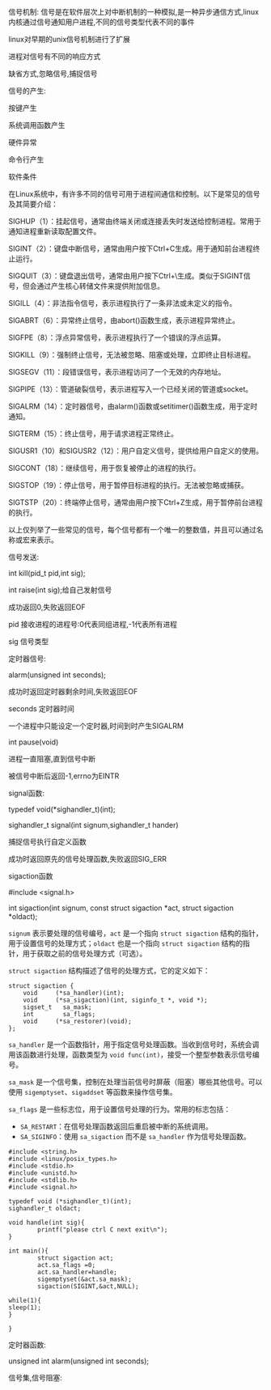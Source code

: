 信号机制:
信号是在软件层次上对中断机制的一种模拟,是一种异步通信方式,linux内核通过信号通知用户进程,不同的信号类型代表不同的事件

linux对早期的unix信号机制进行了扩展

进程对信号有不同的响应方式

缺省方式,忽略信号,捕捉信号

信号的产生:

按键产生

系统调用函数产生

硬件异常

命令行产生

软件条件

在Linux系统中，有许多不同的信号可用于进程间通信和控制。以下是常见的信号及其简要介绍：


SIGHUP（1）：挂起信号，通常由终端关闭或连接丢失时发送给控制进程。常用于通知进程重新读取配置文件。


SIGINT（2）：键盘中断信号，通常由用户按下Ctrl+C生成。用于通知前台进程终止运行。


SIGQUIT（3）：键盘退出信号，通常由用户按下Ctrl+\生成。类似于SIGINT信号，但会通过产生核心转储文件来提供附加信息。


SIGILL（4）：非法指令信号，表示进程执行了一条非法或未定义的指令。


SIGABRT（6）：异常终止信号，由abort()函数生成，表示进程异常终止。


SIGFPE（8）：浮点异常信号，表示进程执行了一个错误的浮点运算。


SIGKILL（9）：强制终止信号，无法被忽略、阻塞或处理，立即终止目标进程。


SIGSEGV（11）：段错误信号，表示进程访问了一个无效的内存地址。


SIGPIPE（13）：管道破裂信号，表示进程写入一个已经关闭的管道或socket。


SIGALRM（14）：定时器信号，由alarm()函数或setitimer()函数生成，用于定时通知。


SIGTERM（15）：终止信号，用于请求进程正常终止。


SIGUSR1（10）和SIGUSR2（12）：用户自定义信号，提供给用户自定义的使用。


SIGCONT（18）：继续信号，用于恢复被停止的进程的执行。


SIGSTOP（19）：停止信号，用于暂停目标进程的执行。无法被忽略或捕获。


SIGTSTP（20）：终端停止信号，通常由用户按下Ctrl+Z生成，用于暂停前台进程的执行。


以上仅列举了一些常见的信号，每个信号都有一个唯一的整数值，并且可以通过名称或宏来表示。

信号发送:

int kill(pid_t pid,int sig);

int raise(int sig);给自己发射信号

成功返回0,失败返回EOF

pid 接收进程的进程号:0代表同组进程,-1代表所有进程

sig 信号类型

定时器信号:

alarm(unsigned int seconds);

成功时返回定时器剩余时间,失败返回EOF

seconds 定时器时间

一个进程中只能设定一个定时器,时间到时产生SIGALRM

int pause(void)

进程一直阻塞,直到信号中断

被信号中断后返回-1,errno为EINTR



signal函数:

typedef void(*sighandler_t)(int);

sighandler_t signal(int signum,sighandler_t hander)

捕捉信号执行自定义函数

成功时返回原先的信号处理函数,失败返回SIG_ERR



sigaction函数

#include <signal.h>

int sigaction(int signum, const struct sigaction *act, struct sigaction *oldact);

`signum` 表示要处理的信号编号，`act` 是一个指向 `struct sigaction` 结构的指针，用于设置信号的处理方式；`oldact` 也是一个指向 `struct sigaction` 结构的指针，用于获取之前的信号处理方式（可选）。

`struct sigaction` 结构描述了信号的处理方式，它的定义如下：

```
struct sigaction {
    void     (*sa_handler)(int);
    void     (*sa_sigaction)(int, siginfo_t *, void *);
    sigset_t   sa_mask;
    int        sa_flags;
    void     (*sa_restorer)(void);
};
```

`sa_handler` 是一个函数指针，用于指定信号处理函数。当收到信号时，系统会调用该函数进行处理，函数类型为 `void func(int)`，接受一个整型参数表示信号编号。

`sa_mask` 是一个信号集，控制在处理当前信号时屏蔽（阻塞）哪些其他信号。可以使用 `sigemptyset`、`sigaddset` 等函数来操作信号集。

`sa_flags` 是一些标志位，用于设置信号处理的行为。常用的标志包括：

- `SA_RESTART`：在信号处理函数返回后重启被中断的系统调用。
- `SA_SIGINFO`：使用 `sa_sigaction` 而不是 `sa_handler` 作为信号处理函数。

```
#include <string.h>
#include <linux/posix_types.h>
#include <stdio.h>
#include <unistd.h>
#include <stdlib.h>
#include <signal.h>

typedef void (*sighandler_t)(int);
sighandler_t oldact;

void handle(int sig){
        printf("please ctrl C next exit\n");
}

int main(){
        struct sigaction act;
        act.sa_flags =0;
        act.sa_handler=handle;
        sigemptyset(&act.sa_mask);
        sigaction(SIGINT,&act,NULL);

while(1){
sleep(1);
}

}
```

定时器函数:

unsigned int alarm(unsigned int seconds);



信号集,信号阻塞:

  